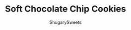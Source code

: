 ---
layout: ../../layouts/MarkdownPostLayout.astro
title: Soft Chocolate Chip Cookies
author: ShugarySweets
pubDate: 2020-02-17
description: "If you’re looking for that perfect Soft Batch Chocolate Chip Cookie recipe, this is it! Packed with chocolate flavor in a cookie that stays soft for DAYS!"
image_url: https://www.shugarysweets.com/wp-content/uploads/2020/02/soft-batch-chocolate-chip-cookies-5.jpg
tags: ["Cookies","American"]
calories: 106
protein: 1
carbohydrates: 17
fats: 4
fiber: 0
ingredients: ["1/2 cup unsalted butter, softened","1 package (8 ounce) cream cheese, softened","3/4 cup light brown sugar, packed","3/4 cup granulated sugar","1 teaspoon vanilla extract","2 cups all-purpose flour","1 teaspoon kosher salt","1 teaspoon baking soda","2 teaspoons cornstarch","1 package (12 ounce) semi- sweet chocolate chips"]
serves: 30
time: "27 minutes"
prepTime: "15 minutes"
instructions: ["Preheat oven to 350 degrees F. Line baking sheet with parchment paper.","In a large mixing bowl, blend the softened butter and cream cheese together until fully combined.","Add in both sugars and vanilla extract, mixing until well blended.","Slowly add in the flour, salt, baking soda, and cornstarch. Do NOT over mix.","Fold in the chocolate chips.","Place large round scoops of cookie dough onto a parchment paper lined baking sheet.","Bake in preheated oven for 10-12 minutes, just until the cookies being to lightly brown.","Allow the cookies to cool about 2 minutes ON the pan, as they begin to set, then move to a wire rack to cool completely."]
nutrition: ["106 calories","17 grams carbohydrates","9 milligrams cholesterol","4 grams fat","0 grams fiber","1 grams protein","2 grams saturated fat","92 milligrams sodium","10 grams sugar","0 grams trans fat","1 grams unsaturated fat"]
---